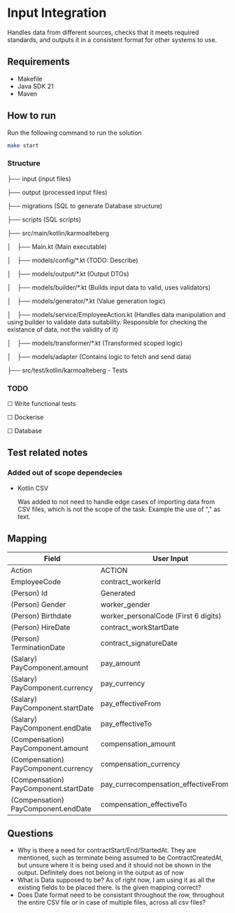 # Input Integration

Handles data from different sources, checks that it meets required standards, and outputs it in a consistent format for other systems to use.

## Requirements

- Makefile
- Java SDK 21
- Maven

## How to run

Run the following command to run the solution

```bash
make start
```

### Structure

├── input (input files)

├── output (processed input files)

├── migrations (SQL to generate Database structure)

├── scripts (SQL scripts)

├── src/main/kotlin/karmoalteberg

│&emsp;├── Main.kt (Main executable)

│&emsp;├── models/config/*.kt (TODO: Describe)

│&emsp;├── models/output/*.kt (Output DTOs)

│&emsp;├── models/builder/*.kt (Builds input data to valid, uses validators)

│&emsp;├── models/generator/*.kt (Value generation logic)

│&emsp;├── models/service/EmployeeAction.kt (Handles data manipulation and using builder to validate data suitability. Responsible for checking the existance of data, not the validity of it)

│&emsp;├── models/transformer/*.kt (Transformed scoped logic)

│&emsp;├── models/adapter (Contains logic to fetch and send data)

├── src/test/kotlin/karmoalteberg - Tests

### TODO

&#x2610; Write functional tests

&#x2610; Dockerise

&#x2610; Database

## Test related notes

### Added out of scope dependecies

- Kotlin CSV

    Was added to not need to handle edge cases of importing data from CSV files, which is not the scope of the task. Example the use of "," as text.

## Mapping

| Field                                     | User Input                                |
| ----------------------------------------- | ----------------------------------------- |
| Action                                    | ACTION                                    |
| EmployeeCode                              | contract_workerId                         |
| (Person) Id                               | Generated                                 |
| (Person) Gender                           | worker_gender                             |
| (Person) Birthdate                        | worker_personalCode (First 6 digits)      |
| (Person) HireDate                         | contract_workStartDate                    |
| (Person) TerminationDate                  | contract_signatureDate                    |
| (Salary) PayComponent.amount              | pay_amount                                |
| (Salary) PayComponent.currency            | pay_currency                              |
| (Salary) PayComponent.startDate           | pay_effectiveFrom                         |
| (Salary) PayComponent.endDate             | pay_effectiveTo                           |
| (Compensation) PayComponent.amount        | compensation_amount                       |
| (Compensation) PayComponent.currency      | compensation_currency                     |
| (Compensation) PayComponent.startDate     | pay_currecompensation_effectiveFromncy    |
| (Compensation) PayComponent.endDate       | compensation_effectiveTo                  |

## Questions

- Why is there a need for contractStart/End/StartedAt. They are mentioned, such as terminate being assumed to be ContractCreatedAt, but unsure where it is being used and it should not be shown in the output. Definitely does not belong in the output as of now
- What is Data supposed to be? As of right now, I am using it as all the existing fields to be placed there.
Is the given mapping correct?
- Does Date format need to be consistant throughout the row, throughout the entire CSV file or in case of multiple files, across all csv files?
